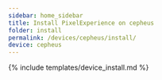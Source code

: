 ```yaml
---
sidebar: home_sidebar
title: Install PixelExperience on cepheus
folder: install
permalink: /devices/cepheus/install/
device: cepheus
---
```

{% include templates/device_install.md %}
